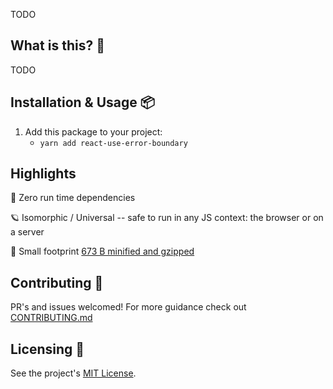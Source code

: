 TODO

## What is this? 🧐

TODO

## Installation & Usage 📦

1. Add this package to your project:
   - `yarn add react-use-error-boundary`

## Highlights

🎁 Zero run time dependencies

🪐 Isomorphic / Universal -- safe to run in any JS context: the browser or on a server

🦶 Small footprint [673 B minified and gzipped](https://bundlephobia.com/result?p=react-use-error-boundary@0.0.1)

## Contributing 👫

PR's and issues welcomed! For more guidance check out [CONTRIBUTING.md](https://github.com/tatethurston/react-use-error-boundary/blob/master/CONTRIBUTING.md)

## Licensing 📃

See the project's [MIT License](https://github.com/tatethurston/react-use-error-boundary/blob/master/LICENSE).
